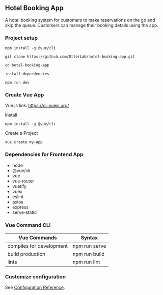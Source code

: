 ## Hotel Booking App
A hotel booking system for customers to make reservations on the go and skip the queue. 
Customers can manage their booking details using the app.

### Project setup
```
npm install -g @vue/cli

git clone https://github.com/OtterLab/hotel-booking-app.git

cd hotel-booking-app

install dependencies

npm run dev
```

### Create Vue App
Vue.js link: https://cli.vuejs.org/ <br>

Install
```
npm install -g @vue/cli
```
Create a Project
```
vue create my-app
```

### Dependencies for Frontend App
- node
- @vue/cli
- vue
- vue-router
- vuetify
- vuex
- eslint
- axios
- express
- serve-static

### Vue Command CLI
| Vue Commands | Syntax   |
| ------------ | -------- |
| compiles for development | npm run serve |
| build production | npm run build |
| lints | npm run lint |

### Customize configuration
See [Configuration Reference](https://cli.vuejs.org/config/).
